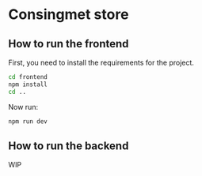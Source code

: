 # Consingmet store

## How to run the frontend

First, you need to install the requirements for the project.
```bash
cd frontend
npm install
cd ..
```

Now run:
```bash
npm run dev
```
## How to run the backend
WIP
